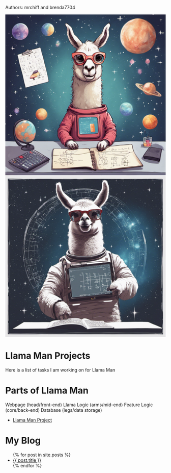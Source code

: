 

 Authors: mrchiff and brenda7704

 

 <img src="./images/llama_pics/678624_space llama doing math _xl-1024-v1-0.png" width="512"></img>
 <img src="./images/llama_pics/678625_space llama doing math _xl-1024-v1-0.png" width="512"></img>

 # Llama Man Projects
 Here is a list of tasks I am working on for Llama Man 

 # Parts of Llama Man
 Webpage        (head/front-end)
 Llama Logic    (arms/mid-end)
 Feature Logic  (core/back-end)
 Database       (legs/data storage)

 <ul>
 <li><a href="https://github.com/beachb7704/CTS285/tree/main/Project1/">Llama Man Project</a></li>
 </ul>

 # My Blog

 <ul>
 {% for post in site.posts %}
 <li>
 <a href="{{ post.url }}">{{ post.title }}</a>
 </li>
 {% endfor %}
 </ul>